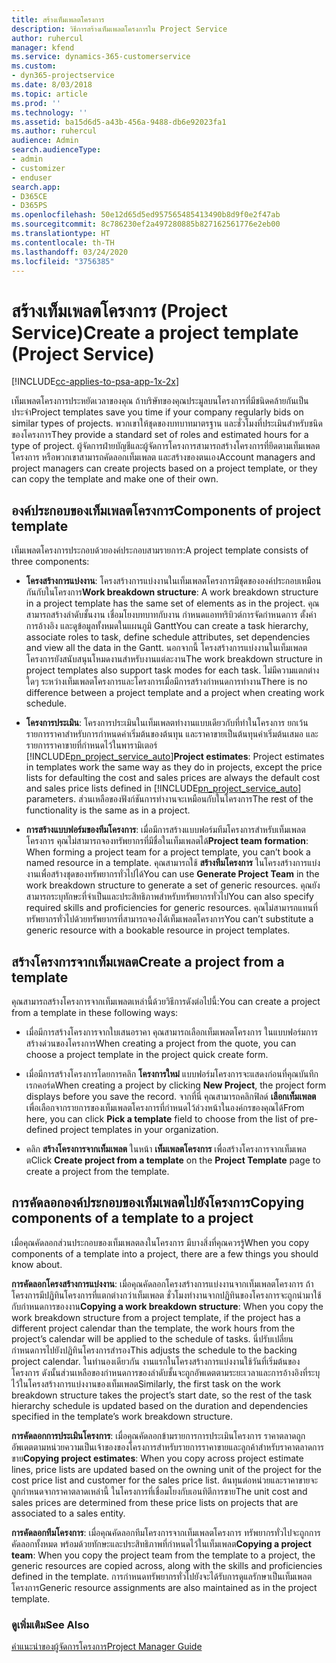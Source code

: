 ```yaml
---
title: สร้างเท็มเพลตโครงการ
description: วิธีการสร้างเท็มเพลตโครงการใน Project Service
author: ruhercul
manager: kfend
ms.service: dynamics-365-customerservice
ms.custom:
- dyn365-projectservice
ms.date: 8/03/2018
ms.topic: article
ms.prod: ''
ms.technology: ''
ms.assetid: ba15d6d5-a43b-456a-9488-db6e92023fa1
ms.author: ruhercul
audience: Admin
search.audienceType:
- admin
- customizer
- enduser
search.app:
- D365CE
- D365PS
ms.openlocfilehash: 50e12d65d5ed957565485413490b8d9f0e2f47ab
ms.sourcegitcommit: 8c786230ef2a497280885b827162561776e2eb00
ms.translationtype: HT
ms.contentlocale: th-TH
ms.lasthandoff: 03/24/2020
ms.locfileid: "3756385"
---
```

# <a name="create-a-project-template-project-service"></a><span data-ttu-id="f63b5-103">สร้างเท็มเพลตโครงการ (Project Service)</span><span class="sxs-lookup"><span data-stu-id="f63b5-103">Create a project template (Project Service)</span></span>

[!INCLUDE[cc-applies-to-psa-app-1x-2x](../includes/cc-applies-to-psa-app-1x-2x.md)]

<span data-ttu-id="f63b5-104">เท็มเพลตโครงการประหยัดเวลาของคุณ ถ้าบริษัทของคุณประมูลบนโครงการที่มีชนิดคล้ายกันเป็นประจำ</span><span class="sxs-lookup"><span data-stu-id="f63b5-104">Project templates save you time if your company regularly bids on similar types of projects.</span></span> <span data-ttu-id="f63b5-105">พวกเขาให้ชุดของบทบาทมาตรฐาน และชั่วโมงที่ประเมินสำหรับชนิดของโครงการ</span><span class="sxs-lookup"><span data-stu-id="f63b5-105">They provide a standard set of roles and estimated hours for a type of project.</span></span> <span data-ttu-id="f63b5-106">ผู้จัดการฝ่ายบัญชีและผู้จัดการโครงการสามารถสร้างโครงการที่ยึดตามเท็มเพลตโครงการ หรือพวกเขาสามารถคัดลอกเท็มเพลต และสร้างของตนเอง</span><span class="sxs-lookup"><span data-stu-id="f63b5-106">Account managers and project managers can create projects based on a project template, or they can copy the template and make one of their own.</span></span>  
  
## <a name="components-of-project-template"></a><span data-ttu-id="f63b5-107">องค์ประกอบของเท็มเพลตโครงการ</span><span class="sxs-lookup"><span data-stu-id="f63b5-107">Components of project template</span></span>
 <span data-ttu-id="f63b5-108">เท็มเพลตโครงการประกอบด้วยองค์ประกอบสามรายการ:</span><span class="sxs-lookup"><span data-stu-id="f63b5-108">A project template consists of three components:</span></span>  
  
- <span data-ttu-id="f63b5-109">**โครงสร้างการแบ่งงาน**: โครงสร้างการแบ่งงานในเท็มเพลตโครงการมีชุดขององค์ประกอบเหมือนกันกับในโครงการ</span><span class="sxs-lookup"><span data-stu-id="f63b5-109">**Work breakdown structure**: A work breakdown structure in a project template has the same set of elements as in the project.</span></span> <span data-ttu-id="f63b5-110">คุณสามารถสร้างลำดับชั้นงาน เชื่อมโยงบทบาทกับงาน กำหนดแอททริบิวต์การจัดกำหนดการ ตั้งค่าการอ้างอิง และดูข้อมูลทั้งหมดในแผนภูมิ Gantt</span><span class="sxs-lookup"><span data-stu-id="f63b5-110">You can create a task hierarchy, associate roles to task, define schedule attributes, set dependencies and view all the data in the Gantt.</span></span> <span data-ttu-id="f63b5-111">นอกจากนี้ โครงสร้างการแบ่งงานในเท็มเพลตโครงการยังสนับสนุนโหมดงานสำหรับงานแต่ละงาน</span><span class="sxs-lookup"><span data-stu-id="f63b5-111">The work breakdown structure in project templates also support task modes for each task.</span></span> <span data-ttu-id="f63b5-112">ไม่มีความแตกต่างใดๆ ระหว่างเท็มเพลตโครงการและโครงการเมื่อมีการสร้างกำหนดการทำงาน</span><span class="sxs-lookup"><span data-stu-id="f63b5-112">There is no difference between a project template and a project when creating work schedule.</span></span>  
  
- <span data-ttu-id="f63b5-113">**โครงการประเมิน**: โครงการประเมินในเท็มเพลตทำงานแบบเดียวกับที่ทำในโครงการ ยกเว้นรายการราคาสำหรับการกำหนดค่าเริ่มต้นของต้นทุน และราคาขายเป็นต้นทุนค่าเริ่มต้นเสมอ และรายการราคาขายที่กำหนดไว้ในพารามิเตอร์ [!INCLUDE[pn_project_service_auto](../includes/pn-project-service-auto.md)]</span><span class="sxs-lookup"><span data-stu-id="f63b5-113">**Project estimates**: Project estimates in templates work the same way as they do in projects, except the price lists for defaulting the cost and sales prices are always the default cost and sales price lists defined in [!INCLUDE[pn_project_service_auto](../includes/pn-project-service-auto.md)] parameters.</span></span> <span data-ttu-id="f63b5-114">ส่วนเหลือของฟังก์ชันการทำงานจะเหมือนกับในโครงการ</span><span class="sxs-lookup"><span data-stu-id="f63b5-114">The rest of the functionality is the same as in a project.</span></span>  
  
- <span data-ttu-id="f63b5-115">**การสร้างแบบฟอร์มของทีมโครงการ**: เมื่อมีการสร้างแบบฟอร์มทีมโครงการสำหรับเท็มเพลตโครงการ คุณไม่สามารถจองทรัพยากรที่มีชื่อในเท็มเพลตได้</span><span class="sxs-lookup"><span data-stu-id="f63b5-115">**Project team formation**: When forming a project team for a project template, you can’t book a named resource in a template.</span></span> <span data-ttu-id="f63b5-116">คุณสามารถใช้ **สร้างทีมโครงการ** ในโครงสร้างการแบ่งงานเพื่อสร้างชุดของทรัพยากรทั่วไปได้</span><span class="sxs-lookup"><span data-stu-id="f63b5-116">You can use **Generate Project Team** in the work breakdown structure to generate a set of generic resources.</span></span> <span data-ttu-id="f63b5-117">คุณยังสามารถระบุทักษะที่จำเป็นและประสิทธิภาพสำหรับทรัพยากรทั่วไป</span><span class="sxs-lookup"><span data-stu-id="f63b5-117">You can also specify required skills and proficiencies for generic resources.</span></span> <span data-ttu-id="f63b5-118">คุณไม่สามารถแทนที่ทรัพยากรทั่วไปด้วยทรัพยากรที่สามารถจองได้เท็มเพลตโครงการ</span><span class="sxs-lookup"><span data-stu-id="f63b5-118">You can’t substitute a generic resource with a bookable resource in project templates.</span></span>  
  
## <a name="create-a-project-from-a-template"></a><span data-ttu-id="f63b5-119">สร้างโครงการจากเท็มเพลต</span><span class="sxs-lookup"><span data-stu-id="f63b5-119">Create a project from a template</span></span>  
 <span data-ttu-id="f63b5-120">คุณสามารถสร้างโครงการจากเท็มเพลตเหล่านี้ด้วยวิธีการดังต่อไปนี้:</span><span class="sxs-lookup"><span data-stu-id="f63b5-120">You can create a project from a template in these following ways:</span></span>  
  
-   <span data-ttu-id="f63b5-121">เมื่อมีการสร้างโครงการจากใบเสนอราคา คุณสามารถเลือกเท็มเพลตโครงการ ในแบบฟอร์มการสร้างด่วนของโครงการ</span><span class="sxs-lookup"><span data-stu-id="f63b5-121">When creating a project from the quote, you can choose a project template in the project quick create form.</span></span>  
  
-   <span data-ttu-id="f63b5-122">เมื่อมีการสร้างโครงการโดยการคลิก **โครงการใหม่** แบบฟอร์มโครงการจะแสดงก่อนที่คุณบันทึกเรกคอร์ด</span><span class="sxs-lookup"><span data-stu-id="f63b5-122">When creating a project by clicking **New Project**, the project form displays before you save the record.</span></span> <span data-ttu-id="f63b5-123">จากที่นี่ คุณสามารถคลิกฟิลด์ **เลือกเท็มเพลต** เพื่อเลือกจากรายการของเท็มเพลตโครงการที่กำหนดไว้ล่วงหน้าในองค์กรของคุณได้</span><span class="sxs-lookup"><span data-stu-id="f63b5-123">From here, you can click **Pick a template** field to choose from the list of pre-defined project templates in your organization.</span></span>  
  
-   <span data-ttu-id="f63b5-124">คลิก **สร้างโครงการจากเท็มเพลต** ในหน้า **เท็มเพลตโครงการ** เพื่อสร้างโครงการจากเท็มเพลต</span><span class="sxs-lookup"><span data-stu-id="f63b5-124">Click **Create project from a template** on the **Project Template** page to create a project from the template.</span></span>  
  
## <a name="copying-components-of-a-template-to-a-project"></a><span data-ttu-id="f63b5-125">การคัดลอกองค์ประกอบของเท็มเพลตไปยังโครงการ</span><span class="sxs-lookup"><span data-stu-id="f63b5-125">Copying components of a template to a project</span></span>  
 <span data-ttu-id="f63b5-126">เมื่อคุณคัดลอกส่วนประกอบของเท็มเพลตลงในโครงการ มีบางสิ่งที่คุณควรรู้</span><span class="sxs-lookup"><span data-stu-id="f63b5-126">When you copy components of a template into a project, there are a few things you should know about.</span></span>  
  
 <span data-ttu-id="f63b5-127">**การคัดลอกโครงสร้างการแบ่งงาน**: เมื่อคุณคัดลอกโครงสร้างการแบ่งงานจากเท็มเพลตโครงการ ถ้าโครงการมีปฏิทินโครงการที่แตกต่างกว่าเท็มเพลต ชั่วโมงทำงานจากปฏิทินของโครงการจะถูกนำมาใช้กับกำหนดการของงาน</span><span class="sxs-lookup"><span data-stu-id="f63b5-127">**Copying a work breakdown structure**: When you copy the work breakdown structure from a project template, if the project has a different project calendar than the template, the work hours from the project’s calendar will be applied to the schedule of tasks.</span></span> <span data-ttu-id="f63b5-128">นี่ปรับเปลี่ยนกำหนดการไปยังปฏิทินโครงการสำรอง</span><span class="sxs-lookup"><span data-stu-id="f63b5-128">This adjusts the schedule to the backing project calendar.</span></span> <span data-ttu-id="f63b5-129">ในทำนองเดียวกัน งานแรกในโครงสร้างการแบ่งงานใช้วันที่เริ่มต้นของโครงการ ดังนั้นส่วนเหลือของกำหนดการของลำดับชั้นจะถูกอัพเดตตามระยะเวลาและการอ้างอิงที่ระบุไว้ในโครงสร้างการแบ่งงานของเท็มเพลต</span><span class="sxs-lookup"><span data-stu-id="f63b5-129">Similarly, the first task on the work breakdown structure takes the project’s start date, so the rest of the task hierarchy schedule is updated based on the duration and dependencies specified in the template’s work breakdown structure.</span></span>  
  
 <span data-ttu-id="f63b5-130">**การคัดลอกการประเมินโครงการ**: เมื่อคุณคัดลอกข้ามรายการการประเมินโครงการ ราคาตลาดถูกอัพเดตตามหน่วยความเป็นเจ้าของของโครงการสำหรับรายการราคาขายและลูกค้าสำหรับราคาตลาดการขาย</span><span class="sxs-lookup"><span data-stu-id="f63b5-130">**Copying project estimates**: When you copy across project estimate lines, price lists are updated based on the owning unit of the project for the cost price list and customer for the sales price list.</span></span> <span data-ttu-id="f63b5-131">ต้นทุนต่อหน่วยและราคาขายจะถูกกำหนดจากราคาตลาดเหล่านี้ ในโครงการที่เชื่อมโยงกับเอนทิตีการขาย</span><span class="sxs-lookup"><span data-stu-id="f63b5-131">The unit cost and sales prices are determined from these price lists on projects that are associated to a sales entity.</span></span>  
  
 <span data-ttu-id="f63b5-132">**การคัดลอกทีมโครงการ**: เมื่อคุณคัดลอกทีมโครงการจากเท็มเพลตโครงการ ทรัพยากรทั่วไปจะถูกการคัดลอกทั้งหมด พร้อมด้วยทักษะและประสิทธิภาพที่กำหนดไว้ในเท็มเพลต</span><span class="sxs-lookup"><span data-stu-id="f63b5-132">**Copying a project team**: When you copy the project team from the template to a project, the generic resources are copied across, along with the skills and proficiencies defined in the template.</span></span> <span data-ttu-id="f63b5-133">การกำหนดทรัพยากรทั่วไปยังจะได้รับการดูแลรักษาเป็นเท็มเพลตโครงการ</span><span class="sxs-lookup"><span data-stu-id="f63b5-133">Generic resource assignments are also maintained as in the project template.</span></span>  
  
### <a name="see-also"></a><span data-ttu-id="f63b5-134">ดูเพิ่มเติม</span><span class="sxs-lookup"><span data-stu-id="f63b5-134">See Also</span></span>  
 [<span data-ttu-id="f63b5-135">คำแนะนำของผู้จัดการโครงการ</span><span class="sxs-lookup"><span data-stu-id="f63b5-135">Project Manager Guide</span></span>](../project-service/project-manager-guide.md)
